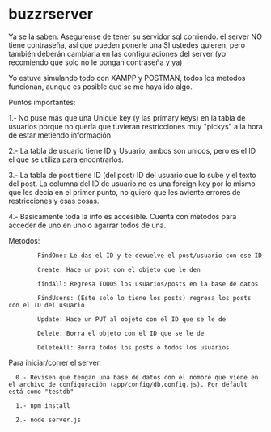 # buzzrserver



Ya se la saben:
Asegurense de tener su servidor sql corriendo. el server NO tiene contraseña, así que pueden 
ponerle una SI ustedes quieren, pero también deberán cambiarla en las configuraciones del server (yo recomiendo que solo no le pongan contraseña y ya) 


Yo estuve simulando todo con XAMPP y POSTMAN, todos los metodos funcionan, aunque es posible que se me haya ido algo.

Puntos importantes:

1.- No puse más que una Unique key (y las primary keys) en la tabla de usuarios porque no quería que tuvieran restricciones muy "pickys" a la hora de estar metiendo información

2.- La tabla de usuario tiene ID y Usuario, ambos son unicos, pero es el ID el que se utiliza para encontrarlos.

3.- La tabla de post tiene ID (del post) ID del usuario que lo sube y el texto del post. La columna del ID de usuario no es una foreign key por lo mismo que les decía en el primer punto, no quiero que les aviente errores de restricciones y esas cosas.

4.- Basicamente toda la info es accesible. Cuenta con metodos para acceder de uno en uno o agarrar todos de una.

Metodos:

            FindOne: Le das el ID y te devuelve el post/usuario con ese ID

            Create: Hace un post con el objeto que le den

            findAll: Regresa TODOS los usuarios/posts en la base de datos

            FindUsers: (Este solo lo tiene los posts) regresa los posts con el ID del usuario

            Update: Hace un PUT al objeto con el ID que se le de

            Delete: Borra el objeto con el ID que se le de

            DeleteAll: Borra todos los posts o todos los usuarios


Para iniciar/correr el server. 

      0.- Revisen que tengan una base de datos con el nombre que viene en el archivo de configuración (app/config/db.config.js). Por default está como "testdb"
      
      1.- npm install

      2.- node server.js
